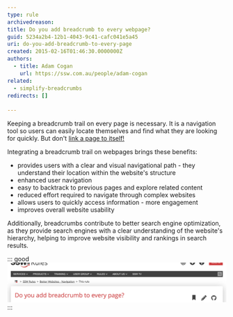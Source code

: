 ```yaml
---
type: rule
archivedreason: 
title: Do you add breadcrumb to every webpage?
guid: 5234a2b4-12b1-4043-9c41-cafc041e5a45
uri: do-you-add-breadcrumb-to-every-page
created: 2015-02-16T01:46:30.0000000Z
authors: 
  - title: Adam Cogan
    url: https://ssw.com.au/people/adam-cogan
related:
  - simplify-breadcrumbs
redirects: []

---
```


Keeping a breadcrumb trail on every page is necessary. It is a navigation tool so users can easily locate themselves and find what they are looking for quickly. But don't [link a page to itself!](/do-you-avoid-linking-a-page-to-itself/)

Integrating a breadcrumb trail on webpages brings these benefits:

<!--endintro-->

* provides users with a clear and visual navigational path - they understand their location within the website's structure
* enhanced user navigation
* easy to backtrack to previous pages and explore related content
* reduced effort required to navigate through complex websites
* allows users to quickly access information - more engagement
* improves overall website usability


Additionally, breadcrumbs contribute to better search engine optimization, as they provide search engines with a clear understanding of the website's hierarchy, helping to improve website visibility and rankings in search results.

::: good
![Figure: Good example - Breadcrumb has many benefits](breadcrumb-short-good.jpg)
:::
